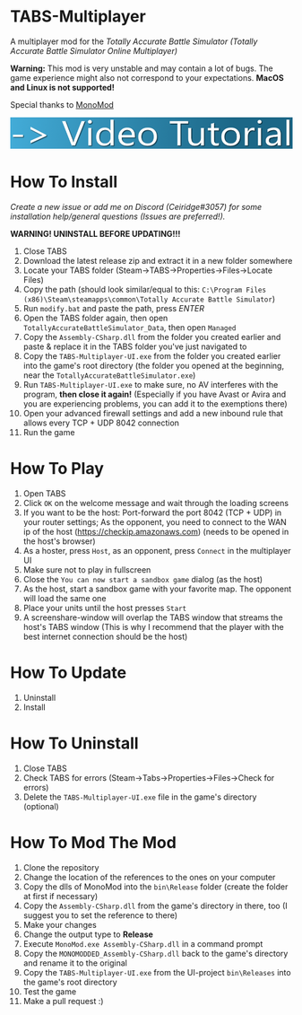 # TABS-Multiplayer
A multiplayer mod for the *Totally Accurate Battle Simulator (Totally Accurate Battle Simulator Online Multiplayer)*

**Warning:** This mod is very unstable and may contain a lot of bugs. The game experience might also not correspond to your expectations. **MacOS and Linux is not supported!**

Special thanks to [MonoMod](https://github.com/0x0ade/MonoMod)

[![Video Tutorial](https://raw.githubusercontent.com/Ceiridge/TABS-Multiplayer/master/vidtut.png)](https://streamable.com/nvxd5)
# How To Install
*Create a new issue or add me on Discord (Ceiridge#3057) for some installation help/general questions (Issues are preferred!).*

**WARNING! UNINSTALL BEFORE UPDATING!!!**
1. Close TABS
1. Download the latest release zip and extract it in a new folder somewhere
1. Locate your TABS folder (Steam->TABS->Properties->Files->Locate Files)
1. Copy the path (should look similar/equal to this: `C:\Program Files (x86)\Steam\steamapps\common\Totally Accurate Battle Simulator`)
1. Run `modify.bat` and paste the path, press *ENTER*
1. Open the TABS folder again, then open `TotallyAccurateBattleSimulator_Data`, then open `Managed`
1. Copy the `Assembly-CSharp.dll` from the folder you created earlier and paste & replace it in the TABS folder you've just navigated to
1. Copy the `TABS-Multiplayer-UI.exe` from the folder you created earlier into the game's root directory (the folder you opened at the beginning, near the  `TotallyAccurateBattleSimulator.exe`)
1. Run `TABS-Multiplayer-UI.exe` to make sure, no AV interferes with the program, **then close it again!** (Especially if you have Avast or Avira and you are experiencing problems, you can add it to the exemptions there)
1. Open your advanced firewall settings and add a new inbound rule that allows every TCP + UDP 8042 connection
1. Run the game

# How To Play
1. Open TABS
1. Click `OK` on the welcome message and wait through the loading screens
1. If you want to be the host: Port-forward the port 8042 (TCP + UDP) in your router settings; As the opponent, you need to connect to the WAN ip of the host (https://checkip.amazonaws.com) (needs to be opened in the host's browser)
1. As a hoster, press `Host`, as an opponent, press `Connect` in the multiplayer UI
1. Make sure not to play in fullscreen
1. Close the `You can now start a sandbox game` dialog (as the host)
1. As the host, start a sandbox game with your favorite map. The opponent will load the same one
1. Place your units until the host presses `Start`
1. A screenshare-window will overlap the TABS window that streams the host's TABS window (This is why I recommend that the player with the best internet connection should be the host)

# How To Update
1. Uninstall
1. Install

# How To Uninstall
1. Close TABS
1. Check TABS for errors (Steam->Tabs->Properties->Files->Check for errors)
1. Delete the `TABS-Multiplayer-UI.exe` file in the game's directory (optional)

# How To Mod The Mod
1. Clone the repository
1. Change the location of the references to the ones on your computer
1. Copy the dlls of MonoMod into the `bin\Release` folder (create the folder at first if necessary)
1. Copy the `Assembly-CSharp.dll` from the game's directory in there, too (I suggest you to set the reference to there)
1. Make your changes
1. Change the output type to **Release**
1. Execute `MonoMod.exe Assembly-CSharp.dll` in a command prompt
1. Copy the `MONOMODDED_Assembly-CSharp.dll` back to the game's directory and rename it to the original
1. Copy the `TABS-Multiplayer-UI.exe` from the UI-project `bin\Releases` into the game's root directory
1. Test the game
1. Make a pull request :)
